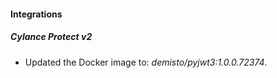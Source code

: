 #### Integrations
##### Cylance Protect v2
- Updated the Docker image to: *demisto/pyjwt3:1.0.0.72374*.
